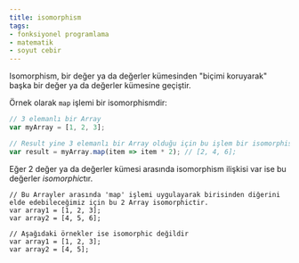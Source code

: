 ```yaml
---
title: isomorphism
tags:
- fonksiyonel programlama
- matematik
- soyut cebir
---
```


Isomorphism, bir değer ya da değerler kümesinden "biçimi koruyarak" başka bir değer ya da değerler kümesine geçiştir.

Örnek olarak ``map`` işlemi bir isomorphismdir:

```javascript
// 3 elemanlı bir Array
var myArray = [1, 2, 3];

// Result yine 3 elemanlı bir Array olduğu için bu işlem bir isomorphismdir
var result = myArray.map(item => item * 2); // [2, 4, 6];
```

Eğer 2 değer ya da değerler kümesi arasında isomorphism ilişkisi var ise bu değerler *isomorphic*tır.
```
// Bu Arrayler arasında 'map' işlemi uygulayarak birisinden diğerini elde edebileceğimiz için bu 2 Array isomorphictir.
var array1 = [1, 2, 3];
var array2 = [4, 5, 6];

// Aşağıdaki örnekler ise isomorphic değildir
var array1 = [1, 2, 3];
var array2 = [4, 5];
```
